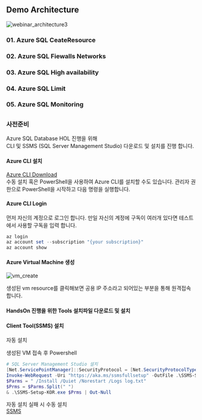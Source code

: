 
## Demo Architecture


![webinar_architecture3](https://user-images.githubusercontent.com/82139935/114117694-3742e200-9922-11eb-9f4b-e1be3050e6e0.PNG)




### 01. Azure SQL CeateResource
### 02. Azure SQL Fiewalls Networks
### 03. Azure SQL High availability
### 04. Azure SQL Limit
### 05. Azure SQL Monitoring
##              



### 사전준비
Azure SQL Database HOL 진행을 위해  
CLI 및 SSMS (SQL Server Management Studio) 다운로드 및 설치를 진행 합니다.

#### Azure CLI 설치
[Azure CLI Download](https://aka.ms/installazurecliwindows)  
수동 설치 혹은 PowerShell을 사용하여 Azure CLI를 설치할 수도 있습니다.
관리자 권한으로 PowerShell을 시작하고 다음 명령을 실행합니다.

#### Azure CLI Login
먼저 자신의 계정으로 로그인 합니다.
만일 자신의 계정에 구독이 여러개 있다면 테스트에서 사용할 구독을 입력 합니다.
```powershell
az login 
az account set --subscription "{your subscription}"
az account show
```

#### Azure Virtual Machine 생성

![vm_create](https://user-images.githubusercontent.com/82139935/114143692-6c195e00-994f-11eb-8e63-26243f09f75c.PNG)


생성된 vm resource를 클릭해보면 공용 IP 주소라고 되어있는 부분을 통해 원격접속 합니다.


#### HandsOn 진행을 위한 Tools 설치파일 다운로드 및 설치
#### Client Tool(SSMS) 설치
자동 설치

생성된 VM 접속 후 Powershell

```powershell
# SQL Server Management Studio 설치
[Net.ServicePointManager]::SecurityProtocol = [Net.SecurityProtocolType]::Tls12
Invoke-WebRequest -Uri "https://aka.ms/ssmsfullsetup" -OutFile .\SSMS-Setup-KOR.exe; 
$Parms = " /Install /Quiet /Norestart /Logs log.txt"
$Prms = $Parms.Split(" ")
& .\SSMS-Setup-KOR.exe $Prms | Out-Null
```
자동 설치 실패 시 수동 설치  
[SSMS](https://docs.microsoft.com/ko-kr/sql/ssms/download-sql-server-management-studio-ssms?view=sql-server-ver15)  
